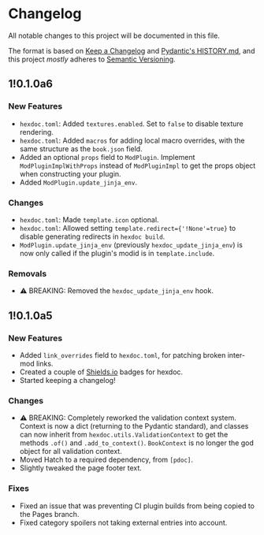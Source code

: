 # Changelog

All notable changes to this project will be documented in this file.

The format is based on [Keep a Changelog](https://keepachangelog.com/en/1.1.0/) and [Pydantic's HISTORY.md](https://github.com/pydantic/pydantic/blob/main/HISTORY.md), and this project *mostly* adheres to [Semantic Versioning](https://semver.org/spec/v2.0.0.html).

## 1!0.1.0a6

### New Features

- `hexdoc.toml`: Added `textures.enabled`. Set to `false` to disable texture rendering.
- `hexdoc.toml`: Added `macros` for adding local macro overrides, with the same structure as the `book.json` field.
- Added an optional `props` field to `ModPlugin`. Implement `ModPluginImplWithProps` instead of `ModPluginImpl` to get the props object when constructing your plugin.
- Added `ModPlugin.update_jinja_env`.

### Changes

- `hexdoc.toml`: Made `template.icon` optional.
- `hexdoc.toml`: Allowed setting `template.redirect={'!None'=true}` to disable generating redirects in `hexdoc build`.
- `ModPlugin.update_jinja_env` (previously `hexdoc_update_jinja_env`) is now only called if the plugin's modid is in `template.include`.

### Removals

- ⚠️ BREAKING: Removed the `hexdoc_update_jinja_env` hook.

## 1!0.1.0a5

### New Features

- Added `link_overrides` field to `hexdoc.toml`, for patching broken inter-mod links.
- Created a couple of [Shields.io](https://shields.io) badges for hexdoc.
- Started keeping a changelog!

### Changes

- ⚠️ BREAKING: Completely reworked the validation context system. Context is now a dict (returning to the Pydantic standard), and classes can now inherit from `hexdoc.utils.ValidationContext` to get the methods `.of()` and `.add_to_context()`. `BookContext` is no longer the god object for all validation context.
- Moved Hatch to a required dependency, from `[pdoc]`.
- Slightly tweaked the page footer text.

### Fixes

- Fixed an issue that was preventing CI plugin builds from being copied to the Pages branch.
- Fixed category spoilers not taking external entries into account.
